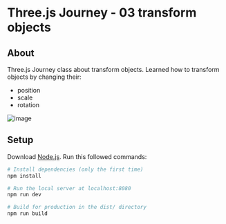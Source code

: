 # Three.js Journey - 03 transform objects

## About

Three.js Journey class about transform objects. Learned how to transform objects by changing their:

- position
- scale
- rotation 

![image](https://user-images.githubusercontent.com/62032328/228678961-84994c28-4182-478c-8b26-decb49f763f9.png)


## Setup
Download [Node.js](https://nodejs.org/en/download/).
Run this followed commands:

``` bash
# Install dependencies (only the first time)
npm install

# Run the local server at localhost:8080
npm run dev

# Build for production in the dist/ directory
npm run build
```
